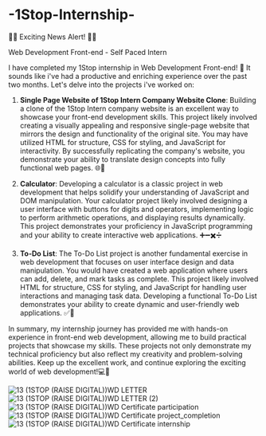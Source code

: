 # -1Stop-Internship- 
🌟🚀 Exciting News Alert! 🚀🌟

Web Development Front-end - Self Paced Intern 

I have completed my 1Stop internship in Web Development Front-end! 🎉 It sounds like i've had a productive and enriching experience over the past two months. Let's delve into the projects i've worked on:

1. **Single Page Website of 1Stop Intern Company Website Clone**:
   Building a clone of the 1Stop Intern company website is an excellent way to showcase your front-end development skills. This project likely involved creating a visually appealing and responsive single-page website that mirrors the design and functionality of the original site. You may have utilized HTML for structure, CSS for styling, and JavaScript for interactivity. By successfully replicating the company's website, you demonstrate your ability to translate design concepts into fully functional web pages. 🌐💼

2. **Calculator**:
   Developing a calculator is a classic project in web development that helps solidify your understanding of JavaScript and DOM manipulation. Your calculator project likely involved designing a user interface with buttons for digits and operators, implementing logic to perform arithmetic operations, and displaying results dynamically. This project demonstrates your proficiency in JavaScript programming and your ability to create interactive web applications. ➕➖✖️➗

3. **To-Do List**:
   The To-Do List project is another fundamental exercise in web development that focuses on user interface design and data manipulation. You would have created a web application where users can add, delete, and mark tasks as complete. This project likely involved HTML for structure, CSS for styling, and JavaScript for handling user interactions and managing task data. Developing a functional To-Do List demonstrates your ability to create dynamic and user-friendly web applications. ✅📝

In summary, my internship journey has provided me with hands-on experience in front-end web development, allowing me to build practical projects that showcase my skills. These projects not only demonstrate my technical proficiency but also reflect my creativity and problem-solving abilities. Keep up the excellent work, and continue exploring the exciting world of web development!💻🚀

![13 (1STOP (RAISE DIGITAL))WD LETTER](https://github.com/user-attachments/assets/8a9d3340-4634-43ff-96fe-cfa185f669d5)
![13 (1STOP (RAISE DIGITAL))WD LETTER (2)](https://github.com/user-attachments/assets/738474a3-f149-470c-bc22-fea000a99944)
![13 (1STOP (RAISE DIGITAL))WD Certificate participation](https://github.com/user-attachments/assets/8bf153db-9efa-4e4a-a911-8ae560e16668)
![13 (1STOP (RAISE DIGITAL))WD Certificate project_completion](https://github.com/user-attachments/assets/55656b0c-d5a4-465c-b846-aa9d03fed28f)
![13 (1STOP (RAISE DIGITAL))WD Certificate internship](https://github.com/user-attachments/assets/f9d8d40e-751f-476b-9067-9d6a47db5e6d)
